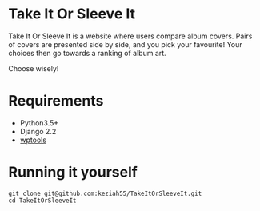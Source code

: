 # Take It Or Sleeve It

Take It Or Sleeve It is a website where users compare album covers.
Pairs of covers are presented side by side, and you pick your favourite!
Your choices then go towards a ranking of album art.

Choose wisely!



# Requirements

- Python3.5+
- Django 2.2
- [wptools](https://pypi.org/project/wptools/)





# Running it yourself

```
git clone git@github.com:keziah55/TakeItOrSleeveIt.git
cd TakeItOrSleeveIt
```

